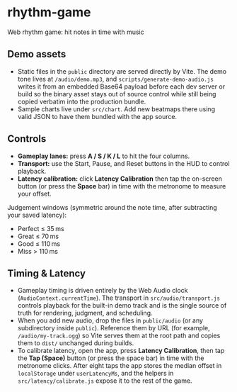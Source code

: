 # rhythm-game
Web rhythm game: hit notes in time with music

## Demo assets
- Static files in the `public` directory are served directly by Vite. The demo tone lives at `/audio/demo.mp3`,
  and `scripts/generate-demo-audio.js` writes it from an embedded Base64 payload before each dev server or build
  so the binary asset stays out of source control while still being copied verbatim into the production bundle.
- Sample charts live under `src/chart`. Add new beatmaps there using valid JSON to have them bundled with the app source.

## Controls
- **Gameplay lanes:** press **A / S / K / L** to hit the four columns.
- **Transport:** use the Start, Pause, and Reset buttons in the HUD to control playback.
- **Latency calibration:** click **Latency Calibration** then tap the on-screen button (or press the **Space** bar) in time with the metronome to measure your offset.

Judgement windows (symmetric around the note time, after subtracting your saved latency):
- Perfect ≤ 35 ms
- Great ≤ 70 ms
- Good ≤ 110 ms
- Miss > 110 ms

## Timing & Latency
- Gameplay timing is driven entirely by the Web Audio clock (`AudioContext.currentTime`). The transport in
  `src/audio/transport.js` controls playback for the built-in demo track and is the single source of truth
  for rendering, judgment, and scheduling.
- When you add new audio, drop the files in `public/audio` (or any subdirectory inside `public`). Reference
  them by URL (for example, `/audio/my-track.ogg`) so Vite serves them at the root path and copies them to
  `dist/` unchanged during builds.
- To calibrate latency, open the app, press **Latency Calibration**, then tap the **Tap (Space)** button (or press the
  space bar) in time with the metronome clicks. After eight taps the app stores the median offset in
  `localStorage` under `userLatencyMs`, and the helpers in `src/latency/calibrate.js` expose it to the rest of
  the game.

